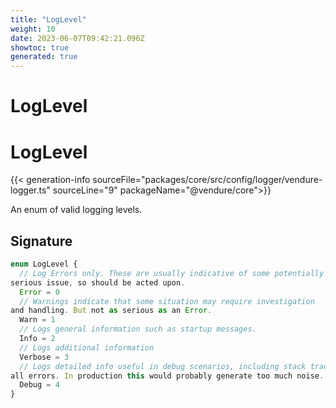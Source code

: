 ```yaml
---
title: "LogLevel"
weight: 10
date: 2023-06-07T09:42:21.096Z
showtoc: true
generated: true
---
```

<!-- This file was generated from the Vendure source. Do not modify. Instead, re-run the "docs:build" script -->

# LogLevel
<div class="symbol">


# LogLevel

{{< generation-info sourceFile="packages/core/src/config/logger/vendure-logger.ts" sourceLine="9" packageName="@vendure/core">}}

An enum of valid logging levels.

## Signature

```TypeScript
enum LogLevel {
  // Log Errors only. These are usually indicative of some potentially
serious issue, so should be acted upon.
  Error = 0
  // Warnings indicate that some situation may require investigation
and handling. But not as serious as an Error.
  Warn = 1
  // Logs general information such as startup messages.
  Info = 2
  // Logs additional information
  Verbose = 3
  // Logs detailed info useful in debug scenarios, including stack traces for
all errors. In production this would probably generate too much noise.
  Debug = 4
}
```
</div>
